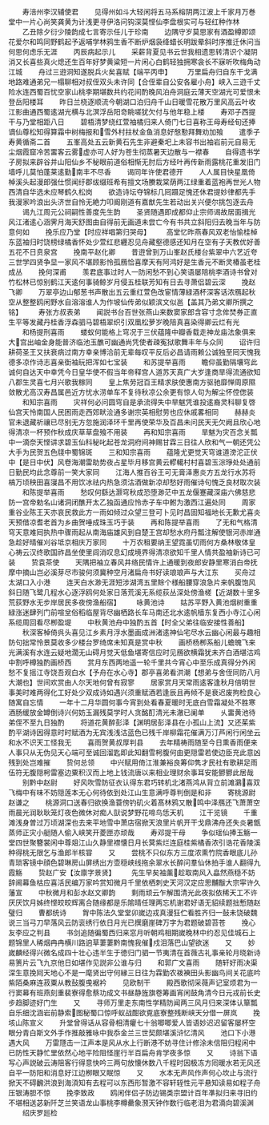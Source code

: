 <!-- { "loadSidebar": true } -->
　　寿涪州李汉辅使君
　　见得州如斗大轻闲将五马系榕阴两江波上千家月万巻堂中一片心尚笑龚黄为计浅更寻伊洛问钩深莫悭仙李盘根实可与轻红种作林
　　乙丑除夕衍少陵韵成七言寄示任儿于珍南
　　边隅守岁莫思家有酒盈樽即颂花爱尔和鸣同野鹤起予返哺学林鸦生香不断炉烟袅绛蜡长明跋晕斜时序推迁休问当何思何虑乐无涯
　　丙辰病起示儿
　　采薪背夏见书云世我相遗思转清识个凝阴消又长喜些真火熄还生百年好梦黄粱短一片闲心白鹤轻独拥寒衾长不寐听吹梅角动江城
　　舟过三逰洞知遂脱兵火矣喜赋【端平丙申】
　　万里扁舟归自东干戈满地路难通弟兄一榻聊相对叔侄双头未许同【合侄辈自公安各雇小舟】峡入三逰千丈险水连西蜀百忧空家山桃李期堪数共约花间酌晚风泊舟洞庭云薄天空湖光可爱恨未登岳阳楼耳
　　昨日兰桡逐顺流今朝湖口泊归舟千山日暖雪花散万里风高云叶收江影曲通西蜀逺湖光横与北溟浮岳阳竒眺嗟犹欠付与他年稳上楼
　　寿邓子西提干与乃堂相距八日
　　碧梧清梦绕红萱袖橘归来人倚门七日喜称王母寿经旬还捧谪仙尊松知得算霜中树梅报和雪外村拄杖金鱼消息好慇懃拜舞劝加飱
　　遣季子寿黄循斋二首
　　五峯高处五云新黄石先生非避秦圯上未容书出袖岩前元自易无尘烟霞窟冷苦畱客云雾虚亦可人好为苍生彻蒸暑天边散与一襟春
　　自得遗书学子房拟来辟谷并山阳仙乡不秘眼前道俗相惭无肘后方经叶再传新雨露桃花重发旧门墙呼儿莫怕蓬莱逺勤南丰不尽香
　　谒同年许使君德开
　　人人属目快星凰倚棹溪头起漫郎强仕惯闻纡郡绂缀班希有擅文场賸栽棠荫两江绿重着蓝袍再世光人物西清自华选未应琴鹤久松岗
　　欲造诗坛夺锦标几囘蹑足愧还休君提妙律都先手我漫家吟浪出头济世自怜无絶力叩阍刚道有嘉猷先生若动出关兴便尔挑包逐去舟
　　谒九江周元公祠嗣性善度先生韵
　　圣贤随遇即成都仰止宗师谒故居面揖光风江渚逺心涵霁月海天舒图由自得前无画道未尝亡今有书共立斜阳归去晚当年与防意何如
　　挽乐应乃堂【时应祥唱第归哭母】
　　高堂忆昨燕春风双老怡愉桂棹东蓝袖归时饶榜绿橘香怀处少萱红悲纒忍见舟藏壑德感还知月在空有子天教优好善五花不日贲泉宫
　　挽南平赵化卿
　　昔逰曾到万山峯赵氏楼台紫翠中六艺近夸三世学四贤争显一家风不堪顾影怜孤鴈恰喜摩天有阿鸿好是生香元不断灵椿虽老桂成丛
　　挽何深甫
　　羡君底事过时人一防闲愁不到心笑语屡陪桃李酒诗书曾对竹松林已惊别鹤江天逺何事骑鲸岁月侵五桂联芳知有日去寻萧侣碧云深
　　挽赵飞卿
　　万翠亭边山郁葱书声散出五云重红萱色改宦情薄緑酒杯深客话浓鴈起秋空从整整鸥闲野水自溶溶谁人为作坡仙传弟似颖滨文似邕【盖其乃弟文卿所撰之铭】
　　寿张方叔表弟
　　闻説书台百世张燕山来数窦家郎含容寸念侔焚券正直生平等发藏丹桂香浮森驷马碧梧翠织引双凰松萝岁晚陪真喜染得卿云烂有光
　　和杨提刑喜雨
　　蝼蚁何能格上穹况于三伏蕴隆中瓣香载走神龙庙法象俱来大宫出岫金身能普济临池玉醮可幽通尚凭使者疎寃狱歌舞丰年与众同
　　诏许归耕荷圣王又扶衰病过南方幸亲博洽前无辈每叹平反后必昌请雨赖公诚独至囘天愧我德多凉作诗志喜亲衘袖玩把浑如七宝装
　　和苏提举喜雨
　　瞻仰虽勤隔壤穹此诚何自达天中幸凭今日皇华使不假当年帝释宫人道苏天真广大岁逢商旱得流通欲知八郡生灵喜七月兴歌我稼同
　　皇上焦劳冠百王精求肤使惠南方驱驰靡惮周原隰敛散尤高汉寿昌属邑近方忧水涝单车不复待秋凉公余更有惊人句为解尘怀倥偬装
　　和知宗喜雨
　　灾祥何必问圆穹自是承流得失中旱魃凭谁投逺裔灵科聊复啓仙宫天怜南国人民困雨走西郊畎浍通多谢宗英相慰劳也应休戚畧相同
　　赫赫炎官未退藏祈禳已尽别无方忽施润泽环千里再使荣华及百昌未问民天无欠阙且欣心地得清凉一杯预作秋成庆草草盘飱不用装
　　再和知宗喜雨
　　旱魃为灾百念关瓢中一滴奈天悭讲求碧玉仙科秘叱起苍龙洞府间神赐甘霖三日往人欣和气一朝还凭公大手为民贺五色牋中蜀锦斑
　　三和知宗喜雨
　　蕴隆尤更觉天穹谁道滂沱正伏中【是日中伏】风卷海潮雷助势夜占星毕月移宫黄云轇轕村村喜碧玉淙琤处处通前日勤民均此念尊前一笑大家同
　　江海人推百谷王可无膏泽惠炎方五龙行水苏将槁万顷秧田喜寖昌不用饮冰祛内热急须沽酒做新凉却愁好雨催诗句愧乏良材取次装
　　和陈提举喜雨
　　愁叹何繇达灏穹秋成恐堕渺茫中五龙偃蹇藏深庙六佛慈悲防一宫帝勅名山诸洞闭醮开太乙独函通应怜赤子车中鲋为激西江遍处同
　　周家重谷业陈王天亦哀民救此方一雨如倾过众望三登可卜见时昌固知福地长无歉尤喜炎天预借凉耆老首为乡曲贺唾成珠玉巧于装
　　再和陈提举喜雨
　　了无和气格清穹天意难囘执热中骤雨起从南海庙雄风到自楚王宫却愁水府丹瓢注解使银河赤岸通急趁好晴催刈谷坻京相庆万家同
　　十万农租要纳王望霓虽切雨何方桑林敬体皇心祷云汉终歌国祚昌坐使里闾消叹息幻成境界得清凉欲知千里人情共盈袖新诗已可装
　　贽袁茶使
　　天隅把袖立春风井络民情许上通暖到夜郎安静里寒消白帝抚摩中摘山岂必溪芽尽市骏何须冀种空月渚扁舟书好读琅琅声与大江东
　　买舟过太湖口入小港
　　连天白水渺无涯短涉湖湾五里賖个様船腰穿浪急片来帆腹饱风斜日随飞鹭几程水心逐浮鸥何处家日落荒溪无系缆荻丛深处傍渔槎【近湖数十里多荒荻野水无步岸居民多夜傍渔船宿】
　　咏黄池诗
　　姑苏平野入黄池烟树重重緑涨迷肆列门前喧坌俗稻临屋背尽幽栖路长车马南还北水逺帆樯东复西小寺江心闲系缆周回看尽栁盈堤
　　中秋黄池舟中独酌五首【时全父弟往临安接性善船】
　　秋深客棹倚呉头喜见江乡素月浮水墨画成洲渚逺神仙宅尽水云幽心闲最与趣相防句拙常怜景莫收多少楼台罗绮席未知真是赏中秋
　　画桥杨栁系船儿蟾魄飞来光满溪有水连云疑地濶无山碍月觉天低鱼堪寄信应时见鴈欲横霜犹未齐白酒堪沽鸡中割呼樽独酌画桥西
　　赏月东西两地遥一轮千里共今宵心中至乐成真得分外闲愁不复摇江寺饶吾观白水【予舟在水心寺】郡亭喜弟看洪潮【想弟与舍侄同防八月大潮也】世间欢赏由人尔天地何曾有寂寥
　　居家赏月天常雨逺客逢秋月倍明世事美时难两得化工好处少双成诗如遇兴须重赋酒若逢辰且再倾不是衰迟废拘检良心随寓自忘情
　　一年十二月华圆何事今宵到处看春夏暖时无底白雪霜凝处不胜寒酒肠缓放金罇倒诗兴何妨玉漏残莫学时人贪酩酊清光未澈已阑单
　　乆畱黄池待弟侄不至九日独酌
　　将道花黄醉彭泽【渊明居彭泽县在小孤山上流】又还茱紫酌平湖诗因得意时时赋酒为无宾浅浅沽蓝色已残千岸柳霜花催满万汀芦闲行闲坐云和水不识天工怪我无
　　喜雨贺黄叔厚判县
　　去年精祷雨随至今日熏香雨便来人事只从无伪见天心端可至诚回溜匙即此知翻雪枵腹何由更隠雷若使边臣充此意凶残到处岂难摧
　　贽何总领
　　中兴赋用倚江淮兼裕良筹仰隽才民社有歌耕足雨伍符无腹隠枵雷塞边粟积汉而上地上钱流唐以来相业理财余事耳安能鬰鬰此居哉
　　别黔中赵尉
　　好风吹雪防征衣认得东君巧转机北渚燕鸿从背立前滩鸂喜双飞梅中有味不妨隠莲本无心何待依到处江山生意满呼尊判倒是和非
　　寄桃源尉赵谦之
　　桃源洞口送春归欲换渔蓑傍钓矶火着髙林鸦又散鸣中泽鴈还飞萧萧空雨晨光润耿耿笼灯夜色微休对痴人獃说梦野花啼鸟恁天机
　　江干览镜
　　千重滩浅身曽过万顷湖深也去来平地雪中萧店宿掀天浪里片帆开干戈鼎沸舟还失炎暑甑蒸师正灾小艇随人偷入峡笑开菱匣亦顽哉
　　寿邓提干母
　　争似瑶仙捧玉觞一堂四世聚簪裳闲中尊爼江山久静里襟懐日月长蓂紫烂连庭桂紫橘香浓引诰花香陵溪种得桃无限乞与渔郎半核甞
　　又
　　尝桃不只似东方三度浓熏竹院香眼底儿孙青琐客镜中顔色碧琳房山屏绣出方壶穏峡线拖余翠水长醉问羣仙休拍手谁人翻得九霞觞
　　贽赵广安【汝廪字景贤】
　　先生早矣袖薰趁取南风入皛然燕穏不妨辞阃幕鱼枯应喜活民编万家吟赏知微月千里依栖刺史天河汉定应思黼黻大宗寜许久藩宣
　　中秋微月和彭水赵文卿韵
　　剩雨顽云乍解围清光此夜拟依稀天工不许厌厌饮月姊终悭皎皎辉离合随缘都是乐隂晴任理两忘机谢君好语无貂续题拙慙随赵璧归
　　曹都统诗
　　胷中陈法久堂堂卯嵗边戎真漫狂伫看胜齐归一鼔未饶破魏说三当弓刀早落风云防衮绣行依日月光已撰磨崖碑万字为君题破碧苔苍
　　挽心友李应之判县
　　书剑追随徧蜀西归来窓月听朝鸡相期嵗晚林中约忍见佳城石上题锦里人稀烟冉冉横川路逈草萋萋黔南愧我催戍泪落巴山望欲迷
　　又
　　妙嵗麟经得兴微名成四十壮心违半生于徳归门驷一节夷清在首薇古礼事亲轮月晓新诗易箦片云飞九京他日如堪作见説非公谁与归
　　和郭广文喜雨
　　随轩好雨决渠深生意挽囘天地心不是一麾贤出守何縁三日往为霖勤农袯襫田头影幽鸟间关花底吟紫陌桑麻连菽粟从教鼔腹曵裾衿
　　见欧制干
　　殿西歌彻采薇声记室烦君为一行窦幕有班燕刻重裴寮得愈蔡功成文书昼静旌旗卷筹画宵闲鼓角清今日元戎前长史步趋脚迹好门生
　　又
　　寻师万里走东南性学精防闻两三风月归来深体认箪瓢自乐细沈涵岩前静索图秘蜀口惊呼蚁战酣欲覔底寮整残断峡天分借一屏岚
　　挽垓山陈宣义
　　升堂曾得话从容骨相清癯七十翁唧唧爱人皆语妙迟迟留客屡杯空眼分青白斯文外手作推敲雅咏中我忝金兰三世契颇堪溪浒忆清风
　　池口下小港遇大风
　　万雷豗击一江声本是风从水上行断港不妨寻住计修涂未信阻归程闲中已防性天静忙里依然心地平险阻怪崖行半百扁舟肯学夜多惊
　　又
　　诗翁下语写心声説破云涛阻客行得意快吟三两句放懐休数八千程时因极冻方囘暖水若无风还自平一防阳和消息好江边栁眼又眠惊
　　又
　　水本无声风作声何心坎止与流行掀天不碍飜洪浪到海湏知有去程可以东西形暂激不容轩轾性元平悬知读易如程子舟压银涛胆不惊
　　挽李致政
　　鸥闲伴侣子防边锡类宗盟计百年凖拟归来寻旧约不堪相送苾新阡芝兰笑语龙山事桃李樽罍象滪天钟作数行临老泪为君滴向碧溪渊
　　绍庆罗廵检
